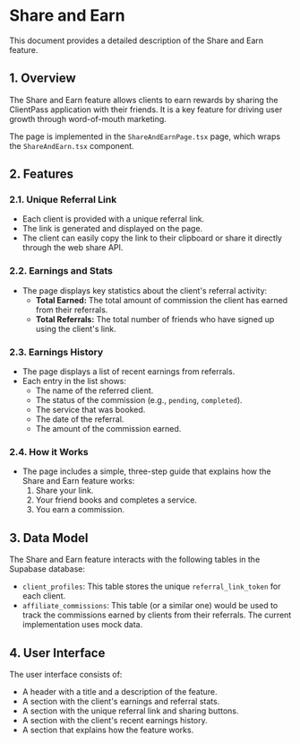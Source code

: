# Share and Earn

This document provides a detailed description of the Share and Earn feature.

## 1. Overview

The Share and Earn feature allows clients to earn rewards by sharing the ClientPass application with their friends. It is a key feature for driving user growth through word-of-mouth marketing.

The page is implemented in the `ShareAndEarnPage.tsx` page, which wraps the `ShareAndEarn.tsx` component.

## 2. Features

### 2.1. Unique Referral Link

- Each client is provided with a unique referral link.
- The link is generated and displayed on the page.
- The client can easily copy the link to their clipboard or share it directly through the web share API.

### 2.2. Earnings and Stats

- The page displays key statistics about the client's referral activity:
    - **Total Earned:** The total amount of commission the client has earned from their referrals.
    - **Total Referrals:** The total number of friends who have signed up using the client's link.

### 2.3. Earnings History

- The page displays a list of recent earnings from referrals.
- Each entry in the list shows:
    - The name of the referred client.
    - The status of the commission (e.g., `pending`, `completed`).
    - The service that was booked.
    - The date of the referral.
    - The amount of the commission earned.

### 2.4. How it Works

- The page includes a simple, three-step guide that explains how the Share and Earn feature works:
    1.  Share your link.
    2.  Your friend books and completes a service.
    3.  You earn a commission.

## 3. Data Model

The Share and Earn feature interacts with the following tables in the Supabase database:

- `client_profiles`: This table stores the unique `referral_link_token` for each client.
- `affiliate_commissions`: This table (or a similar one) would be used to track the commissions earned by clients from their referrals. The current implementation uses mock data.

## 4. User Interface

The user interface consists of:

- A header with a title and a description of the feature.
- A section with the client's earnings and referral stats.
- A section with the unique referral link and sharing buttons.
- A section with the client's recent earnings history.
- A section that explains how the feature works.
